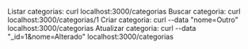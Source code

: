 Listar categorias: curl localhost:3000/categorias
Buscar categoria: curl localhost:3000/categorias/1
Criar categoria: curl --data "nome=Outro" localhost:3000/categorias
Atualizar categoria: curl --data "_id=1&nome=Alterado" localhost:3000/categorias
